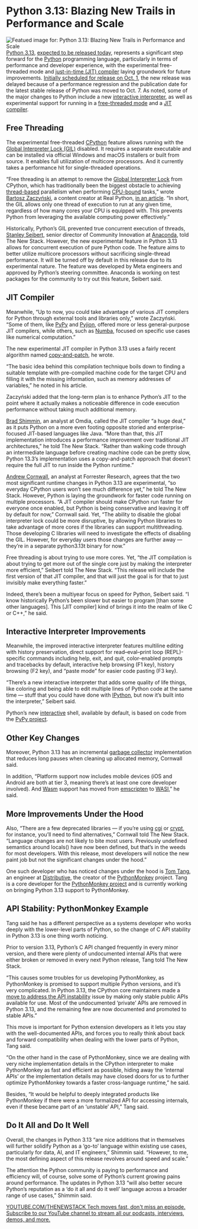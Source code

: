 # Python 3.13: Blazing New Trails in Performance and Scale
![Featued image for: Python 3.13: Blazing New Trails in Performance and Scale](https://cdn.thenewstack.io/media/2024/10/48878a39-kyle-glenn-hn2xf1sk_y4-unsplash-1-1024x683.jpg)
[Python 3.13](https://docs.python.org/3.13/whatsnew/3.13.html), [expected to be released today](https://peps.python.org/pep-0719/), represents a significant step forward for the [Python](https://thenewstack.io/an-introduction-to-python-for-non-programmers/) programming language, particularly in terms of performance and developer experience, with the experimental free-threaded mode and [just-in-time (JIT) compiler](https://thenewstack.io/why-python-is-so-slow-and-what-is-being-done-about-it/) laying groundwork for future improvements.
[Initially scheduled for release on Oct. 1](https://www.phoronix.com/news/Python-3.13-rc3-Released), the new release was delayed because of a performance regression and the publication date for the latest stable release of Python was moved to Oct. 7.
As noted, some of the major changes to Python include a new [interactive interpreter](https://docs.python.org/3.13/whatsnew/3.13.html#whatsnew313-better-interactive-interpreter), as well as experimental support for running in a [free-threaded mode](https://docs.python.org/3.13/whatsnew/3.13.html#whatsnew313-free-threaded-cpython) and a [JIT compiler](https://docs.python.org/3.13/whatsnew/3.13.html#whatsnew313-jit-compiler).

## Free Threading
The experimental free-threaded [CPython](https://thenewstack.io/how-python-is-evolving/) feature allows running with the [Global Interpreter Lock (GIL)](https://thenewstack.io/why-python-is-so-slow-and-what-is-being-done-about-it/) disabled. It requires a separate executable and can be installed via official Windows and macOS installers or built from source. It enables full utilization of multicore processors. And it currently takes a performance hit for single-threaded operations.

“Free threading is an attempt to remove the [Global Interpreter Lock](https://realpython.com/python-gil/) from CPython, which has traditionally been the biggest obstacle to achieving [thread-based](https://realpython.com/intro-to-python-threading/) parallelism when performing [CPU-bound](https://en.wikipedia.org/wiki/CPU-bound) tasks,” wrote [Bartosz Zaczyński](https://www.linkedin.com/in/bzaczynski/?originalSubdomain=pl), a content creator at Real Python, [in an article](https://realpython.com/python313-free-threading-jit/). “In short, the GIL allows only one thread of execution to run at any given time, regardless of how many cores your CPU is equipped with. This prevents Python from leveraging the available computing power effectively.”

Historically, Python’s GIL prevented true concurrent execution of threads, [Stanley Seibert](https://www.linkedin.com/in/stanleyseibert/), senior director of Community Innovation at [Anaconda](https://thenewstack.io/faster-python-easier-access-to-llms-anacondas-ai-roadmap/), told The New Stack. However, the new experimental feature in Python 3.13 allows for concurrent execution of pure Python code. The feature aims to better utilize multicore processors without sacrificing single-thread performance. It will be turned off by default in this release due to its experimental nature. The feature was developed by Meta engineers and approved by Python’s steering committee. Anaconda is working on test packages for the community to try out this feature, Seibert said.

## JIT Compiler
Meanwhile, “Up to now, you could take advantage of various JIT compilers for Python through external tools and libraries only,” wrote Zaczyński. “Some of them, like [PyPy](https://pypy.org/) and [Pyjion](https://pypi.org/project/pyjion/), offered more or less general-purpose JIT compilers, while others, such as [Numba](https://numba.pydata.org/), focused on specific use cases like numerical computation.”

The new experimental JIT compiler in Python 3.13 uses a fairly recent algorithm named [copy-and-patch](https://en.wikipedia.org/wiki/Copy-and-patch), he wrote.

“The basic idea behind this compilation technique boils down to finding a suitable template with pre-compiled machine code for the target CPU and filling it with the missing information, such as memory addresses of variables,” he noted in his article.

Zaczyński added that the long-term plan is to enhance Python’s JIT to the point where it actually makes a noticeable difference in code execution performance without taking much additional memory.

[Brad Shimmin](https://www.linkedin.com/in/bradshimmin), an analyst at Omdia, called the JIT compiler “a huge deal,” as it puts Python on a more even footing opposite storied and enterprise-focused JIT-based languages like Java.
“More than that, this JIT implementation introduces a performance improvement over traditional JIT architectures,” he told The New Stack. “Rather than walking code through an intermediate language before creating machine code can be pretty slow, Python 13.3’s implementation uses a copy-and-patch approach that doesn’t require the full JIT to run inside the Python runtime.”

[Andrew Cornwall](https://www.linkedin.com/in/acornwall/), an analyst at Forrester Research, agrees that the two most significant runtime changes in Python 3.13 are experimental, “so everyday CPython users won’t see much difference yet,” he told The New Stack. However, Python is laying the groundwork for faster code running on multiple processors.
“A JIT compiler should make CPython run faster for everyone once enabled, but Python is being conservative and leaving it off by default for now,” Cornwall said. Yet, “The ability to disable the global interpreter lock could be more disruptive, by allowing Python libraries to take advantage of more cores if the libraries can support multithreading. Those developing C libraries will need to investigate the effects of disabling the GIL. However, for everyday users those changes are further away — they’re in a separate python3.13t binary for now.”

Free threading is about trying to use more cores. Yet, “the JIT compilation is about trying to get more out of the single core just by making the interpreter more efficient,” Seibert told The New Stack. “This release will include the first version of that JIT compiler, and that will just the goal is for that to just invisibly make everything faster.”

Indeed, there’s been a multiyear focus on speed for Python, Seibert said. “I know historically Python’s been slower but easier to program [than some other languages]. This [JIT compiler] kind of brings it into the realm of like C or C++,” he said.

## Interactive Interpreter Improvements
Meanwhile, the improved interactive interpreter features multiline editing with history preservation, direct support for read–eval–print loop (REPL)-specific commands including help, exit, and quit, color-enabled prompts and tracebacks by default, interactive help browsing (F1 key), history browsing (F2 key), and “paste mode” for easier code pasting (F3 key).

“There’s a new interactive interpreter that adds some quality of life things, like coloring and being able to edit multiple lines of Python code at the same time — stuff that you could have done with [IPython](https://ipython.org/), but now it’s built into the interpreter,” Seibert said.

Python’s new [interactive](https://docs.python.org/3.13/glossary.html#term-interactive) shell, available by default, is based on code from the [PyPy project](https://pypy.org/).

## Other Key Changes
Moreover, Python 3.13 has an incremental [garbage collector](https://thenewstack.io/time-to-get-the-garbage-out-of-webassembly/) implementation that reduces long pauses when cleaning up allocated memory, Cornwall said.

In addition, “Platform support now includes mobile devices (iOS and Android are both at tier 3, meaning there’s at least one core developer involved). And [Wasm](https://thenewstack.io/what-makes-wasm-different/) support has moved from [emscripten](https://thenewstack.io/how-to-compile-c-code-into-webassembly-with-emscripten/) to [WASI](https://thenewstack.io/wasi-0-2-unlocking-webassemblys-promise-outside-the-browser/),” he said.

## More Improvements Under the Hood
Also, “There are a few deprecated libraries — if you’re using [cgi](https://docs.python.org/3/library/cgi.html) or [crypt](https://docs.python.org/3/library/crypt.html), for instance, you’ll need to find alternatives,” Cornwall told The New Stack. “Language changes are not likely to bite most users. Previously undefined semantics around locals() have now been defined, but that’s in the weeds for most developers. With this release, most developers will notice the new paint job but not the significant changes under the hood.”

One such developer who has noticed changes under the hood is [Tom Tang](https://github.com/xmader), an engineer at [Distributive](https://distributive.network/), the creator of the [PythonMonkey](https://pythonmonkey.io/) project. Tang is a core developer for the [PythonMonkey project](https://thenewstack.io/python-meets-javascript-wasm-with-the-magic-of-pythonmonkey/) and is currently working on bringing Python 3.13 support to PythonMonkey.

## API Stability: PythonMonkey Example
Tang said he has a different perspective as a systems developer who works deeply with the lower-level parts of Python, so the change of C API stability in Python 3.13 is one thing worth noticing.

Prior to version 3.13, Python’s C API changed frequently in every minor version, and there were plenty of undocumented internal APIs that were either broken or removed in every next Python release, Tang told The New Stack.

“This causes some troubles for us developing PythonMonkey, as PythonMonkey is promised to support multiple Python versions, and it’s very complicated. In Python 3.13, the CPython core maintainers made a [move to address the API instability](https://github.com/python/cpython/issues/106320) issue by making only stable public APIs available for use. Most of the undocumented ‘private’ APIs are removed in Python 3.13, and the remaining few are now documented and promoted to stable APIs.”

This move is important for Python extension developers as it lets you stay with the well-documented APIs, and forces you to really think about back and forward compatibility when dealing with the lower parts of Python, Tang said.

“On the other hand in the case of PythonMonkey, since we are dealing with very niche implementation details in the CPython interpreter to make PythonMonkey as fast and efficient as possible, hiding away the ‘internal APIs’ or the implementation details may have closed doors for us to further optimize PythonMonkey towards a faster cross-language runtime,” he said.

Besides, “It would be helpful to deeply integrated products like PythonMonkey if there were a more formalized API for accessing internals, even if these became part of an ‘unstable’ API,” Tang said.

## Do It All and Do It Well
Overall, the changes in Python 3.13 “are nice additions that in themselves will further solidify Python as a ‘go-to’ language within existing use cases, particularly for data, AI, and IT engineers,” Shimmin said. “However, to me, the most defining aspect of this release revolves around speed and scale.”

The attention the Python community is paying to performance and efficiency will, of course, solve some of Python’s current growing pains around performance. The updates in Python 3.13 “will also better secure Python’s reputation as a ‘do it all and do it well’ language across a broader range of use cases,” Shimmin said.

[
YOUTUBE.COM/THENEWSTACK
Tech moves fast, don't miss an episode. Subscribe to our YouTube
channel to stream all our podcasts, interviews, demos, and more.
](https://youtube.com/thenewstack?sub_confirmation=1)